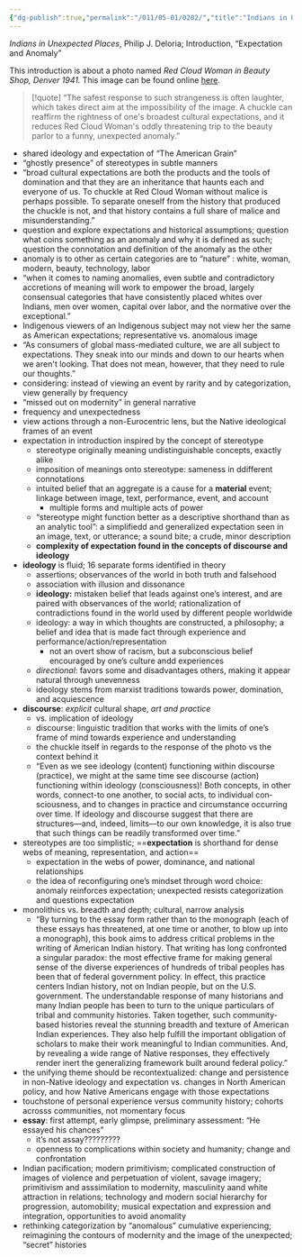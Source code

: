 ```yaml
---
{"dg-publish":true,"permalink":"/011/05-01/0202/","title":"Indians in Unexpected Places, Introduction","tags":["ETHNS350"],"noteIcon":"fallback","created":"2024-09-26T13:45:04.153-07:00","updated":"2024-09-26T15:29:03.076-07:00"}
---
```


*Indians in Unexpected Places*, Philip J. Deloria; Introduction, “Expectation and Anomaly”

This introduction is about a photo named *Red Cloud Woman in Beauty Shop, Denver 1941.* This image can be found online [here](https://digital.denverlibrary.org/digital/collection/p15330coll22/id/32817/).

>[!quote] “The safest response to such strangeness is often laughter, which takes direct aim at the impossibility of the image. A chuckle can reaffirm the right­ness of one's broadest cultural expectations, and it reduces Red Cloud Woman's oddly threatening trip to the beauty parlor to a funny, unex­pected anomaly.”
- shared ideology and expectation of “The American Grain”
- “ghostly presence” of stereotypes in subtle manners
- “broad cultural expectations are both the products and the tools of domination and that they are an inheritance that haunts each and everyone of us. To chuckle at Red Cloud Woman without malice is perhaps possible. To separate oneself from the history that produced the chuckle is not, and that history contains a full share of malice and misunder­standing.”
- question and explore expectations and historical assumptions; question what coins something as an anomaly and why it is defined as such; question the connotation and definition of the anomaly as the other
- anomaly is to other as certain categories are to “nature” : white, woman, modern, beauty, technology, labor
- “when it comes to naming anomalies, even subtle and contradictory accretions of meaning will work to empower the broad, largely consensual categories that have consis­tently placed whites over Indians, men over women, capital over labor, and the normative over the exceptional.”
- Indigenous viewers of an Indigenous subject may not view her the same as American expectations; representative vs. anomalous image
- “As consumers of global mass-mediated culture, we are all subject to expectations. They sneak into our minds and down to our hearts when we aren't looking. That does not mean, however, that they need to rule our thoughts.”
- considering: instead of viewing an event by rarity and by categorization, view generally by frequency
- “missed out on modernity” in general narrative
- frequency and unexpectedness
- view actions through a non-Eurocentric lens, but the Native ideological frames of an event
- expectation in introduction inspired by the concept of stereotype
	- stereotype originally meaning undistinguishable concepts, exactly alike
	- imposition of meanings onto stereotype: sameness in ddifferent connotations
	- intuited belief that an aggregate is a cause for a **material** event; linkage between image, text, performance, event, and account
		- multiple forms and multiple acts of power
	- “stereotype might function better as a descriptive shorthand than as an analytic tool”: a simplifiedd and generalized expectation seen in an image, text, or utterance; a sound bite; a crude, minor description
	- **complexity of expectation found in the concepts of discourse and ideology**
- **ideology** is fluid; 16 separate forms identified in theory
	- assertions; observances of the world in both truth and falsehood
	- association with illusion and dissonance
	- **ideology:** mistaken belief that leads against one’s interest, and are paired with observances of the world; rationalization of contradictions found in the world used by different people worldwide
	- ideology: a way in which thoughts are constructed, a philosophy; a belief and idea that is made fact through experience and performance/action/representation
		- not an overt show of racism, but a subconscious belief encouraged by one’s culture andd experiences
	- *directional*: favors some and disadvantages others, making it appear natural through unevenness
	- ideology stems from marxist traditions towards power, domination, and acquiescence
- **discourse**: *explicit* cultural shape, *art and practice*
	- vs. implication of ideology
	- discourse: linguistic tradition that works with the limits of one’s frame of mind towards experience and understanding
	- the chuckle itself in regards to the response of the photo vs the context behind it
	- “Even as we see ideology (content) functioning within discourse (practice), we might at the same time see discourse (ac­tion) functioning within ideology (consciousness)! Both concepts, in other words, connect-to one another, to social acts, to individual con­sciousness, and to changes in practice and circumstance occurring over time. If ideology and discourse suggest that there are structures—and, indeed, limits—to our own knowledge, it is also true that such things can be readily transformed over time.”
- stereotypes are too simplistic; ==**expectation** is shorthand for dense webs of meaning, representation, and action==
	- expectation in the webs of power, dominance, and national relationships
	- the idea of reconfiguring one’s mindset through word choice: anomaly reinforces expectation; unexpected resists categorization and questions expectation
- monolithics vs. breadth and depth; cultural, narrow analysis
	- “By turning to the essay form rather than to the monograph (each of these essays has threatened, at one time or another, to blow up into a monograph), this book aims to address critical problems in the writing of American Indian history. That writing has long confronted a singular paradox: the most effective frame for making general sense of the diverse experiences of hundreds of tribal peoples has been that of federal government policy. In effect, this practice centers Indian history, not on Indian people, but on the U.S. government. The understandable response of many historians and many Indian people has been to turn to the unique particulars of tribal and community histories. Taken together, such community-based histories reveal the stunning breadth and texture of American Indian experiences. They also help fulfill the important obli­gation of scholars to make their work meaningful to Indian communi­ties. And, by revealing a wide range of Native responses, they effectively render inert the generalizing framework built around federal policy.”
- the unifying theme should be recontextualized: change and persistence in non-Native ideology and expectation vs. changes in North American policy, and how Native Americans engage with those expectations
- touchstone of personal experience versus community history; cohorts acrosss communities, not momentary focus
- **essay**: first attempt, early glimpse, preliminary assessment: “He essayed his chances”
	- it’s not assay?????????
	- openness to complications within society and humanity; change and confrontation
- Indian pacification; modern primitivism; complicated construction of images of violence and perpetuation of violent, savage imagery; primitivism and asssimilation to modernity, masculinity aand white attraction in relations; technology and modern social hierarchy for progression, automobility; musical expectation and expression and integration, opportunities to avoid anomality
- rethinking categorization by “anomalous” cumulative experiencing; reimagining the contours of modernity and the image of the unexpected; “secret” histories